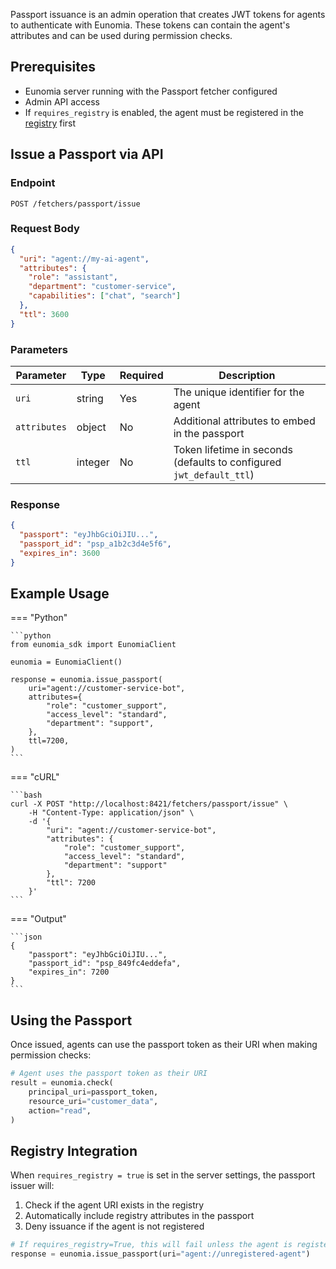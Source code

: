 Passport issuance is an admin operation that creates JWT tokens for agents to authenticate with Eunomia. These tokens can contain the agent's attributes and can be used during permission checks.

## Prerequisites

- Eunomia server running with the Passport fetcher configured
- Admin API access
- If `requires_registry` is enabled, the agent must be registered in the [registry](../registry/index.md) first

## Issue a Passport via API

### Endpoint

```
POST /fetchers/passport/issue
```

### Request Body

```json
{
  "uri": "agent://my-ai-agent",
  "attributes": {
    "role": "assistant",
    "department": "customer-service",
    "capabilities": ["chat", "search"]
  },
  "ttl": 3600
}
```

### Parameters

| Parameter    | Type    | Required | Description                                                          |
| ------------ | ------- | -------- | -------------------------------------------------------------------- |
| `uri`        | string  | Yes      | The unique identifier for the agent                                  |
| `attributes` | object  | No       | Additional attributes to embed in the passport                       |
| `ttl`        | integer | No       | Token lifetime in seconds (defaults to configured `jwt_default_ttl`) |

### Response

```json
{
  "passport": "eyJhbGciOiJIU...",
  "passport_id": "psp_a1b2c3d4e5f6",
  "expires_in": 3600
}
```

## Example Usage

=== "Python"

    ```python
    from eunomia_sdk import EunomiaClient

    eunomia = EunomiaClient()

    response = eunomia.issue_passport(
        uri="agent://customer-service-bot",
        attributes={
            "role": "customer_support",
            "access_level": "standard",
            "department": "support",
        },
        ttl=7200,
    )
    ```

=== "cURL"

    ```bash
    curl -X POST "http://localhost:8421/fetchers/passport/issue" \
        -H "Content-Type: application/json" \
        -d '{
            "uri": "agent://customer-service-bot",
            "attributes": {
                "role": "customer_support",
                "access_level": "standard",
                "department": "support"
            },
            "ttl": 7200
        }'
    ```

=== "Output"

    ```json
    {
        "passport": "eyJhbGciOiJIU...",
        "passport_id": "psp_849fc4eddefa",
        "expires_in": 7200
    }
    ```

## Using the Passport

Once issued, agents can use the passport token as their URI when making permission checks:

```python
# Agent uses the passport token as their URI
result = eunomia.check(
    principal_uri=passport_token,
    resource_uri="customer_data",
    action="read",
)
```

## Registry Integration

When `requires_registry = true` is set in the server settings, the passport issuer will:

1. Check if the agent URI exists in the registry
2. Automatically include registry attributes in the passport
3. Deny issuance if the agent is not registered

```python
# If requires_registry=True, this will fail unless the agent is registered
response = eunomia.issue_passport(uri="agent://unregistered-agent")
```
